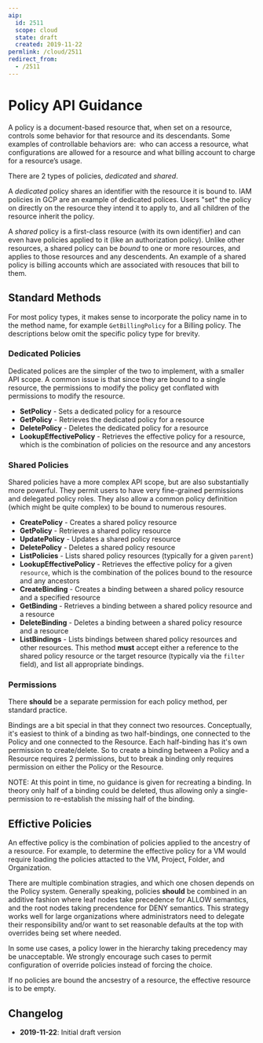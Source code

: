 ```yaml
---
aip:
  id: 2511
  scope: cloud
  state: draft
  created: 2019-11-22
permlink: /cloud/2511
redirect_from:
  - /2511
---
```


<!--
TODO: discuss policy lifecycle? binding lifecycle?
TODO: discuss policy conditions.
-->

# Policy API Guidance

A policy is a document-based resource that, when set on a resource, controls
some behavior for that resource and its descendants. Some examples of
controllable behaviors are:  who can access a resource, what configurations are
allowed for a resource and what billing account to charge for a resource’s
usage.

There are 2 types of policies, _dedicated_ and _shared_.

A _dedicated_ policy shares an identifier with the resource it is bound to. IAM
policies in GCP are an example of dedicated polices. Users "set" the policy on
directly on the resource they intend it to apply to, and all children of the
resource inherit the policy.

A _shared_ policy is a first-class resource (with its own identifier) and can
even have policies applied to it (like an authorization policy). Unlike other
resources, a shared policy can be _bound_ to one or more resources, and applies
to those resources and any descendents. An example of a shared policy is
billing accounts which are associated with resouces that bill to them.

## Standard Methods

For most policy types, it makes sense to incorporate the policy name in to the
method name, for example `GetBillingPolicy` for a Billing policy. The
descriptions below omit the specific policy type for brevity.

### Dedicated Policies

Dedicated polices are the simpler of the two to implement, with a smaller API
scope. A common issue is that since they are bound to a single resource, the
permissions to modify the policy get conflated with permissions to modify the
resource.

- **SetPolicy** - Sets a dedicated policy for a resource
- **GetPolicy** - Retrieves the dedicated policy for a resource
- **DeletePolicy** - Deletes the dedicated policy for a resource
- **LookupEffectivePolicy** - Retrieves the effective policy for a resource,
  which is the combination of policies on the resource and any ancestors

### Shared Policies

Shared policies have a more complex API scope, but are also substantially more
powerful. They permit users to have very fine-grained permissions and delegated
policy roles. They also allow a common policy definition (which might be quite
complex) to be bound to numerous resoures.

- **CreatePolicy** - Creates a shared policy resource
- **GetPolicy** - Retrieves a shared policy resource
- **UpdatePolicy** - Updates a shared policy resource
- **DeletePolicy** - Deletes a shared policy resource
- **ListPolicies** - Lists shared policy resources (typically for a given
  `parent`)
- **LookupEffectivePolicy** - Retrieves the effective policy for a given
  `resource`, which is the combination of the polices bound to the resource and
  any ancestors
- **CreateBinding** - Creates a binding between a shared policy resource and a
  specified resource
- **GetBinding** - Retrieves a binding between a shared policy resource and a
  resource
- **DeleteBinding** - Deletes a binding between a shared policy resource and a
  resource
- **ListBindings** - Lists bindings between shared policy resources and other
  resources. This method **must** accept either a reference to the shared
  policy resource or the target resource (typically via the `filter` field),
  and list all appropriate bindings.

### Permissions

There **should** be a separate permission for each policy method, per standard
practice.

Bindings are a bit special in that they connect two resources. Conceptually,
it's easiest to think of a binding as two half-bindings, one connected to the
Policy and one connected to the Resource. Each half-binding has it's own
permission to create/delete. So to create a binding between a Policy and a
Resource requires 2 permissions, but to break a binding only requires
permission on either the Policy or the Resource.

NOTE: At this point in time, no guidance is given for recreating a binding. In
theory only half of a binding could be deleted, thus allowing only a
single-permission to re-establish the missing half of the binding.

## Effictive Policies

An effective policy is the combination of policies applied to the ancestry of a
resource. For example, to determine the effective policy for a VM would require
loading the policies attacted to the VM, Project, Folder, and Organization.

There are multiple combination stragies, and which one chosen depends on the
Policy system. Generally speaking, policies **should** be combined in an
additive fashion where leaf nodes take precedence for ALLOW semantics, and the
root nodes taking precendence for DENY semantics. This strategy works well for
large organizations where administrators need to delegate their responsibility
and/or want to set reasonable defaults at the top with overrides being set
where needed.

In some use cases, a policy lower in the hierarchy taking precedency may be
unacceptable. We strongly encourage such cases to permit configuration of
override policies instead of forcing the choice.

If no policies are bound the ancsestry of a resource, the effective resource is
to be empty.

## Changelog

- **2019-11-22**: Initial draft version
